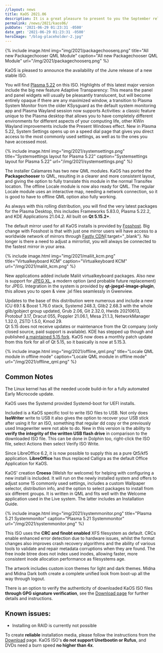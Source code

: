 ```yaml
---
//layout: news
title: KaOS 2021.06
description: It is a great pleasure to present to you the September release of a new stable ISO.
permalink: /news/2021/kaos06/
pubDate: '2021-06-29 01:23:31 -0500'
date_gmt: '2021-06-29 01:23:31 -0500'
heroImage: "/blog-placeholder-2.jpg"
---
```


{% include image.html
            img="img/2021/packagechooserq.png"
            title="All new Packagechooser QML Module"
            caption="All new Packagechooser QML Module"
            url="/img/2021/packagechooserq.png" %}
            
KaOS is pleased to announce the availability of the June release of a new stable ISO.

You will find [Plasma 5.22](https://kde.org/announcements/plasma/5/5.22.0/) on this ISO. Highlights of this latest major version include the big new feature Adaptive Transparency: This means the panel and panel widgets will usually be pleasantly translucent, but will become entirely opaque if there are any maximized window, a transition to Plasma System Monitor from the older KSysguard as the default system monitoring app and Plasma Wayland session now supports Activities: a classic feature unique to the Plasma desktop that allows you to have completely different environments for different aspects of your computing life, other KWin Wayland improvements include the Present Windows effect. New in Plasma 5.22, System Settings opens up on a speed dial page that gives you direct access to the most commonly used settings, as well as to the ones you have accessed most.

{% include image.html
            img="img/2021/systemsettings.png"
            title="Systemsettings layout for Plasma 5.22"
            caption="Systemsettings layout for Plasma 5.22"
            url="/img/2021/systemsettings.png" %}

The installer Calamares has two new QML modules.  KaOS has ported the **Packagechooser** to QML, resulting in a clearer and more consistent layout, and giving the option to fully translate this module in the normal Transifex location.  The offline Locale module is now also ready for QML. The regular Locale module uses an interactive map, needing a network connection, so it is good to have to offline QML option also fully working. 

As always with this rolling distribution, you will find the very latest packages for the Plasma Desktop, this includes Frameworks 5.83.0, Plasma 5.22.2, and KDE Applications 21.04.2.  All built on **Qt 5.15.2+**.

The default mirror used for all KaOS installs is provided by [Fosshost](https://fosshost.org/). Big change with Fosshost is that with just one mirror users will have access to a worldwide network of mirrors through [Fastly CDN](https://fosshost.org/news/fosshost-mirror-service-changes){:target="_blank"}. No longer is there a need to adjust a mirrorlist, you will always be connected to the fastest mirror in your area.

{% include image.html
            img="img/2021/maliit_kcm.png"
            title="Virtualkeyboard KCM"
            caption="Virtualkeyboard KCM"
            url="/img/2021/maliit_kcm.png" %}

New applications added include Maliit virtualkeyboard packages. Also new is support for [JPEG XL](https://jpeg.org/jpegxl/), a modern option (and probable future replacement) for JPEG. Integration in the system is provided by **qt-jpegxl-image-plugin**, this allows you to open & view .jxl files seamlessly in Gwenview.

Updates to the base of this distribution were numerous and include a new ICU 69.1 & Boost 1.76.0 stack, Systemd 248.3, Glib2 2.68.3 with the whole glib/gobject group updated, Grub 2.06, Git 2.32.0, Hwids 20210613, Protobuf 3.17, Dracut 055, Poppler 21.06.1, Mesa 21.1.3, NetworkManager 1.32.0, ZSTD 1.5.0, Kmod 29.  
Qt 5.15 does not receive updates or maintenance from the Qt company (only closed source, paid support is available). KDE has stepped up though and published [a maintained 5.15 fork](https://dot.kde.org/2021/04/06/announcing-kdes-qt-5-patch-collection). KaOS now does a monthly patch update from this fork for all of Qt 5.15, so it basically is now at 5.15.3.

{% include image.html
            img="img/2021/offline_qml.png"
            title="Locale QML module in offline mode"
            caption="Locale QML module in offline mode"
            url="/img/2021/offline_qml.png" %}

## Common Notes
The Linux kernel has all the needed ucode build-in for a fully automated Early Microcode update. 

KaOS uses the Systemd provided Systemd-boot for UEFI installs.

Included is a KaOS specific tool to write ISO files to USB. Not only does **IsoWriter** write to USB it also gives the option to recover your USB stick after using it for an ISO, something that regular dd copy or the previously used Imagewriter were not able to do.  New in this version is the ability to **verify the integrity of the written USB flash drive** in comparison to the downloaded ISO file.  This can be done in Dolphin too, right-click the ISO file, select Actions then select Verify ISO Write.

Since LibreOffice 6.2, it is now possible to supply this as a pure Qt5/kf5 application. **LibreOffice** has thus replaced Calligra as the default Office Application for KaOS.

KaOS' creation **Croeso** (Welsh for welcome) for helping with configuring a new install is included. It will run on the newly installed system and offers to adjust some 15 commonly used settings, includes a custom Wallpaper selector, distribution info, and the option to select packages to install from six different groups.  It is written in QML and fits well with the Welcome application used in the Live system.  The latter includes an Installation Guide.

{% include image.html
            img="img/2021/systemmonitor.png"
            title="Plasma 5.21 Systemmonitor"
            caption="Plasma 5.21 Systemmonitor"
            url="/img/2021/systemmonitor.png" %}

This ISO uses the **CRC and finobt enabled** XFS filesystem as default. CRCs enable enhanced error detection due to hardware issues, whilst the format changes also improves crash recovery algorithms and the ability of various tools to validate and repair metadata corruptions when they are found. The free inode btree does not index used inodes, allowing faster, more consistent inode allocation performance as filesystems age.

The artwork includes custom icon themes for light and dark themes. Midna and Midna Dark both create a complete unified look from boot-up all the way through logout.

There is an option to verify the authenticity of downloaded KaOS ISO files **through GPG signature verification**, see the [Download page](https://kaosx.us/pages/download/#authenticity-check) for further details and instructions.

## Known issues:
* Installing on RAID is currently not possible

To create **reliable** installation media, please follow the instructions from the [Download](http://kaosx.us/download/) page. KaOS ISO's **do not support Unetbootin or Rufus**, and DVDs need a burn speed **no higher than 4x**.

